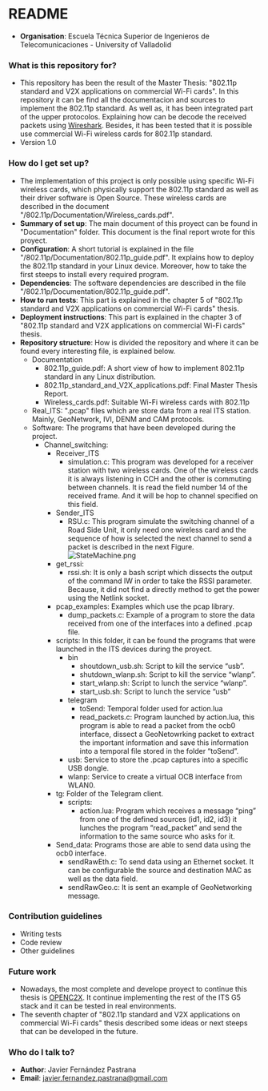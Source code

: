# README #
* **Organisation**: Escuela Técnica Superior de Ingenieros de Telecomunicaciones - University of Valladolid

### What is this repository for? ###

* This repository has been the result of the Master Thesis: "802.11p standard and V2X applications on commercial Wi-Fi cards". In this repository it can be find all the documentacion and sources to implement the 802.11p standard. As well as, it has been integrated part of the upper protocolos. Explaining how can be decode the received packets using [Wireshark](https://www.wireshark.org). Besides, it has been tested that it is possible use commercial Wi-Fi wireless cards for 802.11p standard.
* Version 1.0

### How do I get set up? ###
* The implementation of this project is only possible using specific Wi-Fi wireless cards, which physically support the 802.11p standard as well as their driver software is Open Source. These wireless cards are described in the document "/802.11p/Documentation/Wireless_cards.pdf".
* **Summary of set up**: The main document of this proyect can be found in "Documentation" folder. This document is the final report wrote for this proyect.
* **Configuration**: A short tutorial is explained in the file "/802.11p/Documentation/802.11p_guide.pdf". It explains how to deploy the 802.11p standard in your Linux device. Moreover, how to take the first steeps to install every required program. 
* **Dependencies**: The software dependencies are described in the file "/802.11p/Documentation/802.11p_guide.pdf".  
* **How to run tests**: This part is explained in the chapter 5 of "802.11p standard and V2X applications on commercial Wi-Fi cards" thesis.
* **Deployment instructions**: This part is explained in the chapter 3 of "802.11p standard and V2X applications on commercial Wi-Fi cards" thesis.
* **Repository structure**: How is divided the repository and where it can be found every interesting file, is explained below.
  * Documentation
    * 802.11p_guide.pdf: A short view of how to implement 802.11p standard in any Linux distribution.
    * 802.11p_standard_and_V2X_applications.pdf: Final Master Thesis Report.
    * Wireless_cards.pdf: Suitable Wi-Fi wireless cards with 802.11p
  * Real_ITS: ".pcap" files which are store data from a real ITS station. Mainly, GeoNetwork, IVI, DENM and CAM protocols.
  * Software: The programs that have been developed during the project.
    * Channel_switching:
      * Receiver_ITS
        * simulation.c: This program was developed for a receiver station with two wireless cards. One of the wireless cards it is always listening in CCH and the other is commuting between channels. It is read the field number 14 of the received frame. And it will be hop to channel specified on this field.
      * Sender_ITS
        * RSU.c: This program simulate the switching channel of a Road Side Unit, it only need one wireless card and the sequence of how is selected the next channel to send a packet is described in the next Figure.
![StateMachine.png](https://bitbucket.org/repo/zbyqKG/images/2270663200-StateMachine.png)
      * get_rssi:
        * rssi.sh: It is only a bash script which dissects the output of the command IW in order to take the RSSI parameter. Because, it did not find a directly method to get the power using the Netlink socket.
      * pcap_examples: Examples which use the pcap library.
        * dump_packets.c: Example of a program to store the data received from one of the interfaces into a defined .pcap file.  
      * scripts: In this folder, it can be found the programs that were launched in the ITS devices during the proyect.
        * bin
          * shoutdown_usb.sh: Script to kill the service “usb”.
          * shutdown_wlanp.sh: Script to kill the service “wlanp”.
          * start_wlanp.sh: Script to lunch the service “wlanp”.
          * start_usb.sh: Script to lunch the service “usb”
        * telegram
          * toSend: Temporal folder used for action.lua
          * read_packets.c: Program launched by action.lua, this program is able to read a packet from the ocb0 interface, dissect a GeoNetowrking packet to extract the important information and save this information into a temporal file stored in the folder “toSend”. 
        * usb: Service to store the .pcap captures into a specific USB dongle. 
        * wlanp: Service to create a virtual OCB interface from WLAN0.
      * tg: Folder of the Telegram client.
        * scripts: 
          * action.lua: Program which receives a message “ping” from one of the defined sources (id1, id2, id3) it lunches the program “read_packet” and send the information to the same source who asks for it.
       * Send_data: Programs those are able to send data using the ocb0 interface.
          * sendRawEth.c: To send data using an Ethernet socket. It can be configurable the source and destination MAC as well as the data field.
          * sendRawGeo.c: It is sent an example of GeoNetworking message.
### Contribution guidelines ###

* Writing tests
* Code review
* Other guidelines

### Future work ###

* Nowadays, the most complete and develope proyect to continue this thesis is [OPENC2X](http://www.ccs-labs.org/software/openc2x). It continue implementing the rest of the ITS G5 stack and it can be tested in real environments.
* The seventh chapter of "802.11p standard and V2X applications on commercial Wi-Fi cards" thesis described some ideas or next steeps that can be developed in the future.
### Who do I talk to? ###

* **Author**: Javier Fernández Pastrana 
* **Email**:  javier.fernandez.pastrana@gmail.com
